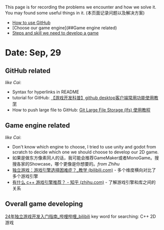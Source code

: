 This page is for recording the problems we encounter and how we solve it. You may found some useful things in it.
(本页面记录问题以及解决方案)

- [How to use GitHub ](#github-related)
- [Choose our game engine](##Game engine related)
- [Steps and skill we need to develop a game](#overall-game-developing)
# Date: Sep, 29
## GitHub related 
_like Cai_:
- Syntax for hyperlinks in README
- tutorial for GitHub: [【游戏开发科普】github desktop客户端常用功能使用教学](https://www.bilibili.com/video/BV1bK411V7iq/?vd_source=113cb04caaabeca910d6d5580d23d578)
- How to push large file to GitHub:  [Git Large File Storage (lfs) 使用教程](https://www.bilibili.com/video/BV1ht411T7vT/?vd_source=113cb04caaabeca910d6d5580d23d578)
## Game engine related 
_like Cai_:
- Don't know which engine to choose, I tried to use unity and godot from scratch to decide which one we should choose to develop our 2D game. 
- 如果是做东方像素同人的话，我可能会推荐GameMaker或者MonoGame。搜搜各家的Showcase，哪个更像是你想要的。_from Zhihu_
- [独立游戏：游戏引擎选择困难症？_教学 (bilibili.com)](https://www.bilibili.com/video/BV1sr4y1x7iu/?spm_id_from=333.788&vd_source=113cb04caaabeca910d6d5580d23d578) - 多个维度横向对比了多个游戏引擎
- [有什么 c++ 游戏引擎推荐？ - 知乎 (zhihu.com)](https://www.zhihu.com/question/582740704) - 了解游戏引擎和库之间的关系
## Overall game developing
[24年独立游戏开发入门指南_哔哩哔哩_bilibili](https://www.bilibili.com/video/BV1TZpvehE9S/?spm_id_from=333.1007.tianma.1-3-3.click&vd_source=113cb04caaabeca910d6d5580d23d578)
key word for searching: C++ 2D游戏


